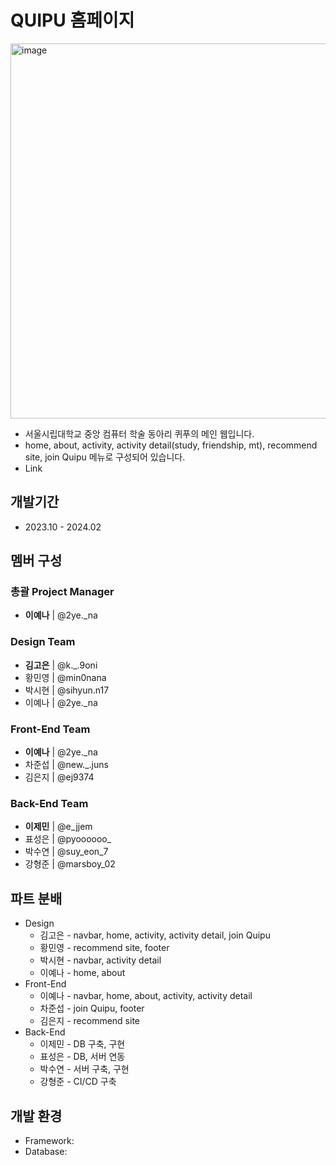 # QUIPU 홈페이지
<img width="600" alt="image" src="https://github.com/Quipu-Developers/.github/assets/147997324/9122451c-e0b1-41d3-a22c-5b1cb7eb49a1">

- 서울시립대학교 중앙 컴퓨터 학술 동아리 퀴푸의 메인 웹입니다.
- home, about, activity, activity detail(study, friendship, mt), recommend site, join Quipu 메뉴로 구성되어 있습니다.
- Link 
## 개발기간
- 2023.10 - 2024.02  
## 멤버 구성
### 총괄 Project Manager
- **이예나** | @2ye._na  
### Design Team
- **김고은** | @k._.9oni
- 황민영 | @min0nana
- 박시현 | @sihyun.n17
- 이예나 | @2ye._na    
### Front-End Team
- **이예나** | @2ye._na
- 차준섭 | @new._.juns
- 김은지 | @ej9374
### Back-End Team
- **이제민** | @e_jjem
- 표성은 | @pyoooooo_
- 박수연 | @suy_eon_7
- 강형준 | @marsboy_02
## 파트 분배
- Design
  - 김고은 - navbar, home, activity, activity detail, join Quipu
  - 황민영 - recommend site, footer
  - 박시현 - navbar, activity detail
  - 이예나 - home, about
- Front-End
  - 이예나 - navbar, home, about, activity, activity detail
  - 차준섭 - join Quipu, footer
  - 김은지 - recommend site
- Back-End
  - 이제민 - DB 구축, 구현
  - 표성은 - DB, 서버 연동
  - 박수연 - 서버 구축, 구현
  - 강형준 - CI/CD 구축
## 개발 환경
- Framework: 
- Database:
